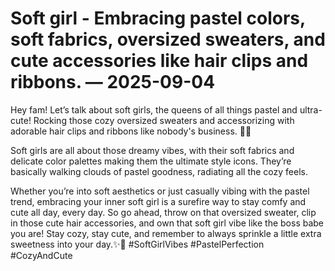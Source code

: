# Soft girl - Embracing pastel colors, soft fabrics, oversized sweaters, and cute accessories like hair clips and ribbons. — 2025-09-04

Hey fam! Let’s talk about soft girls, the queens of all things pastel and ultra-cute! Rocking those cozy oversized sweaters and accessorizing with adorable hair clips and ribbons like nobody's business. 🌸💕

Soft girls are all about those dreamy vibes, with their soft fabrics and delicate color palettes making them the ultimate style icons. They’re basically walking clouds of pastel goodness, radiating all the cozy feels.

Whether you’re into soft aesthetics or just casually vibing with the pastel trend, embracing your inner soft girl is a surefire way to stay comfy and cute all day, every day. So go ahead, throw on that oversized sweater, clip in those cute hair accessories, and own that soft girl vibe like the boss babe you are! Stay cozy, stay cute, and remember to always sprinkle a little extra sweetness into your day.✨🦄 #SoftGirlVibes #PastelPerfection #CozyAndCute